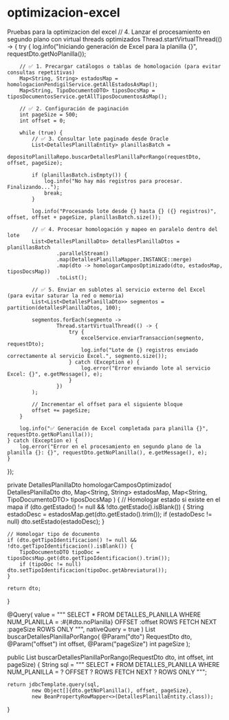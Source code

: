 # optimizacion-excel
Pruebas para la optimizacion del excel 
// 4. Lanzar el procesamiento en segundo plano con virtual threads optimizados
Thread.startVirtualThread(() -> {
    try {
        log.info("Iniciando generación de Excel para la planilla {}", requestDto.getNoPlanilla());

        // ✅ 1. Precargar catálogos o tablas de homologación (para evitar consultas repetitivas)
        Map<String, String> estadosMap = homologacionPendigilService.getAllEstadosAsMap();
        Map<String, TipoDocumentoDTO> tiposDocsMap = tiposDocumentosService.getAllTiposDocumentosAsMap();

        // ✅ 2. Configuración de paginación
        int pageSize = 500;
        int offset = 0;

        while (true) {
            // ✅ 3. Consultar lote paginado desde Oracle
            List<DetallesPlanillaEntity> planillasBatch =
                    depositoPlanillaRepo.buscarDetallesPlanillaPorRango(requestDto, offset, pageSize);

            if (planillasBatch.isEmpty()) {
                log.info("No hay más registros para procesar. Finalizando...");
                break;
            }

            log.info("Procesando lote desde {} hasta {} ({} registros)", offset, offset + pageSize, planillasBatch.size());

            // ✅ 4. Procesar homologación y mapeo en paralelo dentro del lote
            List<DetallesPlanillaDto> detallesPlanillaDtos = planillasBatch
                    .parallelStream()
                    .map(DetallesPlanillaMapper.INSTANCE::merge)
                    .map(dto -> homologarCamposOptimizado(dto, estadosMap, tiposDocsMap))
                    .toList();

            // ✅ 5. Enviar en sublotes al servicio externo del Excel (para evitar saturar la red o memoria)
            List<List<DetallesPlanillaDto>> segmentos = partition(detallesPlanillaDtos, 100);

            segmentos.forEach(segmento ->
                    Thread.startVirtualThread(() -> {
                        try {
                            excelService.enviarTransaccion(segmento, requestDto);
                            log.info("Lote de {} registros enviado correctamente al servicio Excel.", segmento.size());
                        } catch (Exception e) {
                            log.error("Error enviando lote al servicio Excel: {}", e.getMessage(), e);
                        }
                    })
            );

            // Incrementar el offset para el siguiente bloque
            offset += pageSize;
        }

        log.info("✅ Generación de Excel completada para planilla {}", requestDto.getNoPlanilla());
    } catch (Exception e) {
        log.error("Error en el procesamiento en segundo plano de la planilla {}: {}", requestDto.getNoPlanilla(), e.getMessage(), e);
    }
});



private DetallesPlanillaDto homologarCamposOptimizado(
        DetallesPlanillaDto dto,
        Map<String, String> estadosMap,
        Map<String, TipoDocumentoDTO> tiposDocsMap
) {
    // Homologar estado si existe en el mapa
    if (dto.getEstado() != null && !dto.getEstado().isBlank()) {
        String estadoDesc = estadosMap.get(dto.getEstado().trim());
        if (estadoDesc != null) dto.setEstado(estadoDesc);
    }

    // Homologar tipo de documento
    if (dto.getTipoIdentificacion() != null && !dto.getTipoIdentificacion().isBlank()) {
        TipoDocumentoDTO tipoDoc = tiposDocsMap.get(dto.getTipoIdentificacion().trim());
        if (tipoDoc != null) dto.setTipoIdentificacion(tipoDoc.getAbreviatura());
    }

    return dto;
}


@Query(
  value = """
          SELECT * FROM DETALLES_PLANILLA 
          WHERE NUM_PLANILLA = :#{#dto.noPlanilla}
          OFFSET :offset ROWS FETCH NEXT :pageSize ROWS ONLY
          """,
  nativeQuery = true
)
List<DetallesPlanillaEntity> buscarDetallesPlanillaPorRango(
        @Param("dto") RequestDto dto,
        @Param("offset") int offset,
        @Param("pageSize") int pageSize
);

public List<DetallesPlanillaEntity> buscarDetallesPlanillaPorRango(RequestDto dto, int offset, int pageSize) {
    String sql = """
        SELECT * FROM DETALLES_PLANILLA
        WHERE NUM_PLANILLA = ?
        OFFSET ? ROWS FETCH NEXT ? ROWS ONLY
    """;

    return jdbcTemplate.query(sql,
            new Object[]{dto.getNoPlanilla(), offset, pageSize},
            new BeanPropertyRowMapper<>(DetallesPlanillaEntity.class));
}
